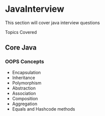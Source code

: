 # JavaInterview
This section will cover java interview questions

Topics Covered 

## Core Java

### OOPS Concepts
 - Encapsulation
 - Inheritance
 - Polymorphism
 - Abstraction
 - Association
 - Composition
 - Aggregation
 - Equals and Hashcode methods
